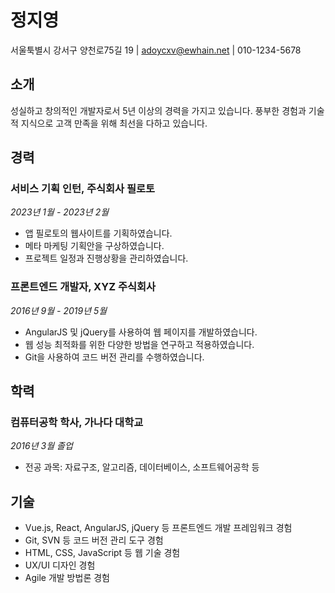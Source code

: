 # 정지영
서울툭별시 강서구 양천로75길 19 | adoycxv@ewhain.net | 010-1234-5678

## 소개
성실하고 창의적인 개발자로서 5년 이상의 경력을 가지고 있습니다. 풍부한 경험과 기술적 지식으로 고객 만족을 위해 최선을 다하고 있습니다. 

## 경력
### 서비스 기획 인턴, 주식회사 필로토
*2023년 1월 - 2023년 2월*
- 앱 필로토의 웹사이트를 기획하였습니다.
- 메타 마케팅 기획안을 구상하였습니다.
- 프로젝트 일정과 진행상황을 관리하였습니다.

### 프론트엔드 개발자, XYZ 주식회사
*2016년 9월 - 2019년 5월*
- AngularJS 및 jQuery를 사용하여 웹 페이지를 개발하였습니다.
- 웹 성능 최적화를 위한 다양한 방법을 연구하고 적용하였습니다.
- Git을 사용하여 코드 버전 관리를 수행하였습니다.

## 학력
### 컴퓨터공학 학사, 가나다 대학교
*2016년 3월 졸업*
- 전공 과목: 자료구조, 알고리즘, 데이터베이스, 소프트웨어공학 등

## 기술
- Vue.js, React, AngularJS, jQuery 등 프론트엔드 개발 프레임워크 경험
- Git, SVN 등 코드 버전 관리 도구 경험
- HTML, CSS, JavaScript 등 웹 기술 경험
- UX/UI 디자인 경험
- Agile 개발 방법론 경험

